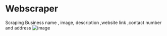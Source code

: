 # Webscraper
Scraping Business name , image, description ,website link ,contact number and address
![image](https://github.com/mashhoor-ahdal/Webscraper/assets/101206478/4a5f6524-7228-49c4-b193-f04dac56380b)

